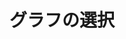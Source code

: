 ---
sidebar_position: 8
title: グラフの選択
description: データを分かりやすく表現するための基本的な知識とスキルを習得します。
tags: [データ分析, 基礎, 可視化]
custom_react_root: true # コメント有無
---